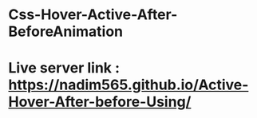 # Css-Hover-Active-After-BeforeAnimation
# Live server link : https://nadim565.github.io/Active-Hover-After-before-Using/
